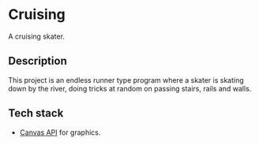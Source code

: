 # Cruising
A cruising skater. 

## Description
This project is an endless runner type program where a skater is skating down by the river, doing tricks at random on passing stairs, rails and walls.  

## Tech stack
- [Canvas API](https://developer.mozilla.org/en-US/docs/Web/API/Canvas_API) for graphics.
